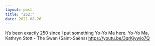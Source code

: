 ```yaml
---
layout: post
title: "252:"
date: 2021-08-26
---
```


It’s been exactly 250 since I put something Yo-Yo Ma here.
 Yo-Yo Ma, Kathryn Stott - The Swan (Saint-Saëns)
https://youtu.be/3qrKjywjo7Q
